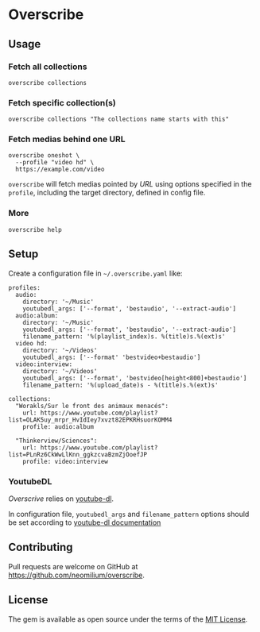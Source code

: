# Overscribe

## Usage

### Fetch all collections

```shell
overscribe collections
```

### Fetch specific collection(s)

```shell
overscribe collections "The collections name starts with this"
```

### Fetch medias behind one URL

```shell
overscribe oneshot \
  --profile "video hd" \
  https://example.com/video
```

`overscribe` will fetch medias pointed by _URL_ using options specified in the `profile`, including the target directory, defined in config file.

### More

```shell
overscribe help
```

## Setup

Create a configuration file in `~/.overscribe.yaml` like:

```
profiles:
  audio:
    directory: '~/Music'
    youtubedl_args: ['--format', 'bestaudio', '--extract-audio']
  audio:album:
    directory: '~/Music'
    youtubedl_args: ['--format', 'bestaudio', '--extract-audio']
    filename_pattern: '%(playlist_index)s. %(title)s.%(ext)s'
  video hd:
    directory: '~/Videos'
    youtubedl_args: ['--format' 'bestvideo+bestaudio']
  video:interview:
    directory: '~/Videos'
    youtubedl_args: ['--format', 'bestvideo[height<800]+bestaudio']
    filename_pattern: '%(upload_date)s - %(title)s.%(ext)s'

collections:
  "Worakls/Sur le front des animaux menacés":
    url: https://www.youtube.com/playlist?list=OLAK5uy_mrpr_HvIdIey7xvzt82EPKRHsuorKOMM4
    profile: audio:album

  "Thinkerview/Sciences":
    url: https://www.youtube.com/playlist?list=PLnRz6CkWwLlKnn_ggkzcvaBzmZjOoefJP
    profile: video:interview
```

### YoutubeDL

_Overscrive_ relies on [youtube-dl](https://youtube-dl.org/).

In configuration file, `youtubedl_args` and `filename_pattern` options should be set according to [youtube-dl documentation](https://github.com/ytdl-org/youtube-dl/blob/master/README.md)

## Contributing

Pull requests are welcome on GitHub at https://github.com/neomilium/overscribe.

## License

The gem is available as open source under the terms of the [MIT License](https://opensource.org/licenses/MIT).
